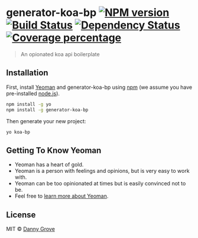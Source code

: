 # generator-koa-bp [![NPM version][npm-image]][npm-url] [![Build Status][travis-image]][travis-url] [![Dependency Status][daviddm-image]][daviddm-url] [![Coverage percentage][coveralls-image]][coveralls-url]
> An opionated koa api boilerplate

## Installation

First, install [Yeoman](http://yeoman.io) and generator-koa-bp using [npm](https://www.npmjs.com/) (we assume you have pre-installed [node.js](https://nodejs.org/)).

```bash
npm install -g yo
npm install -g generator-koa-bp
```

Then generate your new project:

```bash
yo koa-bp
```

## Getting To Know Yeoman

 * Yeoman has a heart of gold.
 * Yeoman is a person with feelings and opinions, but is very easy to work with.
 * Yeoman can be too opinionated at times but is easily convinced not to be.
 * Feel free to [learn more about Yeoman](http://yeoman.io/).

## License

MIT © [Danny Grove](https://dannygrove.com)


[npm-image]: https://badge.fury.io/js/generator-koa-bp.svg
[npm-url]: https://npmjs.org/package/generator-koa-bp
[travis-image]: https://travis-ci.org/drGrove/generator-koa-bp.svg?branch=master
[travis-url]: https://travis-ci.org/drGrove/generator-koa-bp
[daviddm-image]: https://david-dm.org/drGrove/generator-koa-bp.svg?theme=shields.io
[daviddm-url]: https://david-dm.org/drGrove/generator-koa-bp
[coveralls-image]: https://coveralls.io/repos/drGrove/generator-koa-bp/badge.svg
[coveralls-url]: https://coveralls.io/r/drGrove/generator-koa-bp
